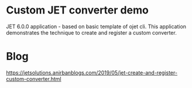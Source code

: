 # Custom JET converter demo
JET 6.0.0 application - based on basic template of ojet cli. 
This application demonstrates the technique to create and register a custom converter.

# Blog
https://jetsolutions.anirbanblogs.com/2019/05/jet-create-and-register-custom-converter.html
